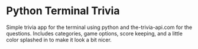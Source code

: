 # Python Terminal Trivia

Simple trivia app for the terminal using python and the-trivia-api.com for the questions. Includes categories, game options, score keeping, and a little color splashed in to make it look a bit nicer.
